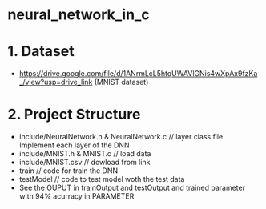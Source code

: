 # neural_network_in_c
# 1. Dataset
- https://drive.google.com/file/d/1ANrmLcL5htqUWAVlGNis4wXpAx9fzKa_/view?usp=drive_link (MNIST dataset)
# 2. Project Structure
- include/NeuralNetwork.h & NeuralNetwork.c // layer class file. Implement each layer of the DNN
- include/MNIST.h & MNIST.c // load data
- include/MNIST.csv // dowload from link
- train // code for train the DNN
- testModel // code to test model woth the test data
- See the OUPUT in trainOutput and testOutput and trained parameter with 94% acurracy in PARAMETER
